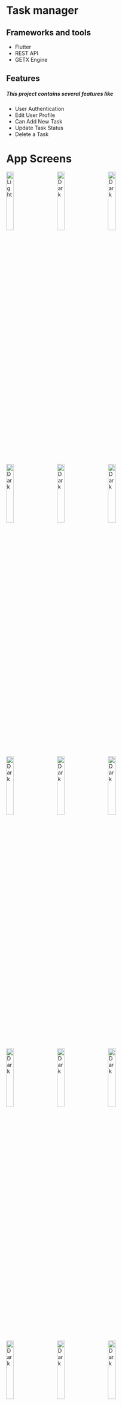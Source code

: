 # Task manager

Frameworks and tools
  ---
  * Flutter
  * REST API
  * GETX Engine

  Features
  ---
  ##### This project contains several features like
  * User Authentication
  * Edit User Profile
  * Can Add New Task
  * Update Task Status
  * Delete a Task
    
# App Screens

<p align="start">
  <img alt="Light" src="https://github.com/Zihadul-Islam-Fahim/task_manager_by_GetX/assets/82943440/8f44b2c3-4e8b-4e72-a7ec-e79084e0a27c" width="20%">
&nbsp; &nbsp; &nbsp; &nbsp;
  <img alt="Dark" src="https://github.com/Zihadul-Islam-Fahim/task_manager_by_GetX/assets/82943440/1e69acb5-de72-4403-bfce-cb7ab5f384c8" width="20%">
  &nbsp; &nbsp; &nbsp; &nbsp;

   <img alt="Dark" src="https://github.com/Zihadul-Islam-Fahim/task_manager_by_GetX/assets/82943440/2ddb6b0a-c4df-4df8-af85-055442cdf0ae" width="20%">
  &nbsp; &nbsp; &nbsp; &nbsp;

   <img alt="Dark" src="https://github.com/Zihadul-Islam-Fahim/task_manager_by_GetX/assets/82943440/9247293a-5b89-423c-9115-fecc34756b2e" width="20%">
  &nbsp; &nbsp; &nbsp; &nbsp;

   <img alt="Dark" src="https://github.com/Zihadul-Islam-Fahim/task_manager_by_GetX/assets/82943440/a60b9a5f-15df-41fd-8344-a463f5e9dc5f" width="20%">
  &nbsp; &nbsp; &nbsp; &nbsp;

   <img alt="Dark" src="https://github.com/Zihadul-Islam-Fahim/task_manager_by_GetX/assets/82943440/8b392051-bd9d-405a-8b49-8ddb44636a93" width="20%">
  &nbsp; &nbsp; &nbsp; &nbsp;

   <img alt="Dark" src="https://github.com/Zihadul-Islam-Fahim/task_manager_by_GetX/assets/82943440/501ddc23-c2ca-4a46-a75a-1e17a0ccb342" width="20%">
  &nbsp; &nbsp; &nbsp; &nbsp;

   <img alt="Dark" src="https://github.com/Zihadul-Islam-Fahim/task_manager_by_GetX/assets/82943440/2908a860-12e3-4dc5-a7e1-d6a483417cce" width="20%">
  &nbsp; &nbsp; &nbsp; &nbsp;

  <img alt="Dark" src="https://github.com/Zihadul-Islam-Fahim/task_manager_by_GetX/assets/82943440/35fafc95-e865-4456-9dbf-b4cfa81892e7" width="20%">
  &nbsp; &nbsp; &nbsp; &nbsp;

  <img alt="Dark" src="https://github.com/Zihadul-Islam-Fahim/task_manager_by_GetX/assets/82943440/39ae8323-2269-46c6-bb55-f5be6ac12314" width="20%">
  &nbsp; &nbsp; &nbsp; &nbsp;

  <img alt="Dark" src="https://github.com/Zihadul-Islam-Fahim/task_manager_by_GetX/assets/82943440/0db7d867-8f05-44e8-96df-3b8951ece035" width="20%">
  &nbsp; &nbsp; &nbsp; &nbsp;

  <img alt="Dark" src="https://github.com/Zihadul-Islam-Fahim/task_manager_by_GetX/assets/82943440/4ef47e70-6f57-4723-a30a-f4c327be8775" width="20%">
  &nbsp; &nbsp; &nbsp; &nbsp;

  <img alt="Dark" src="https://github.com/Zihadul-Islam-Fahim/task_manager_by_GetX/assets/82943440/8d71dadb-e7c3-4d55-8067-d60cf0dd8ef9" width="20%">
  &nbsp; &nbsp; &nbsp; &nbsp;

  <img alt="Dark" src="https://github.com/Zihadul-Islam-Fahim/task_manager_by_GetX/assets/82943440/6a8236a2-7518-4d2e-a022-0ec8301a6814" width="20%">
  &nbsp; &nbsp; &nbsp; &nbsp;

  <img alt="Dark" src="https://github.com/Zihadul-Islam-Fahim/task_manager_by_GetX/assets/82943440/462ebbda-8b1b-4f34-a7ee-2d9b33362363" width="20%">
  &nbsp; &nbsp; &nbsp; &nbsp;

  <img alt="Dark" src="https://github.com/Zihadul-Islam-Fahim/task_manager_by_GetX/assets/82943440/49b57418-bcd5-4ebc-a663-c627fc20c3fd" width="20%">
  &nbsp; &nbsp; &nbsp; &nbsp;

  <img alt="Dark" src="https://github.com/Zihadul-Islam-Fahim/task_manager_by_GetX/assets/82943440/38bdb74e-9394-4863-93b5-a352720a646d" width="20%">
  &nbsp; &nbsp; &nbsp; &nbsp;


</p>



